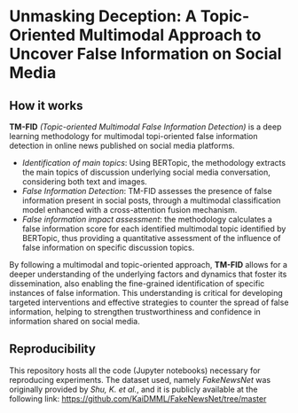 # Unmasking Deception: A Topic-Oriented Multimodal Approach to Uncover False Information on Social Media

## How it works
**TM-FID** *(Topic-oriented Multimodal False Information Detection)* is a deep learning methodology for multimodal topi-oriented false information detection in online news published on social media platforms.

- *Identification of main topics*: Using BERTopic, the methodology extracts the main topics of discussion underlying social media conversation, considering both text and images.
- *False Information Detection*: TM-FID assesses the presence of false information present in social posts, through a multimodal classification model enhanced with a cross-attention fusion mechanism.
- *False information impact assessment*: the methodology calculates a false information score for each identified multimodal topic identified by BERTopic, thus providing a quantitative assessment of the influence of false information on specific discussion topics.

By following a multimodal and topic-oriented approach, **TM-FID** allows for a deeper understanding of the underlying factors and dynamics that foster its dissemination, also enabling the fine-grained identification of specific instances of false information. This understanding is critical for developing targeted interventions and effective strategies to counter the spread of false information, helping to strengthen trustworthiness and confidence in information shared on social media.

## Reproducibility
This repository hosts all the code (Jupyter notebooks) necessary for reproducing experiments. The dataset used, namely *FakeNewsNet* was originally provided by *Shu, K. et al.*, and it is publicly available at the following link: https://github.com/KaiDMML/FakeNewsNet/tree/master
